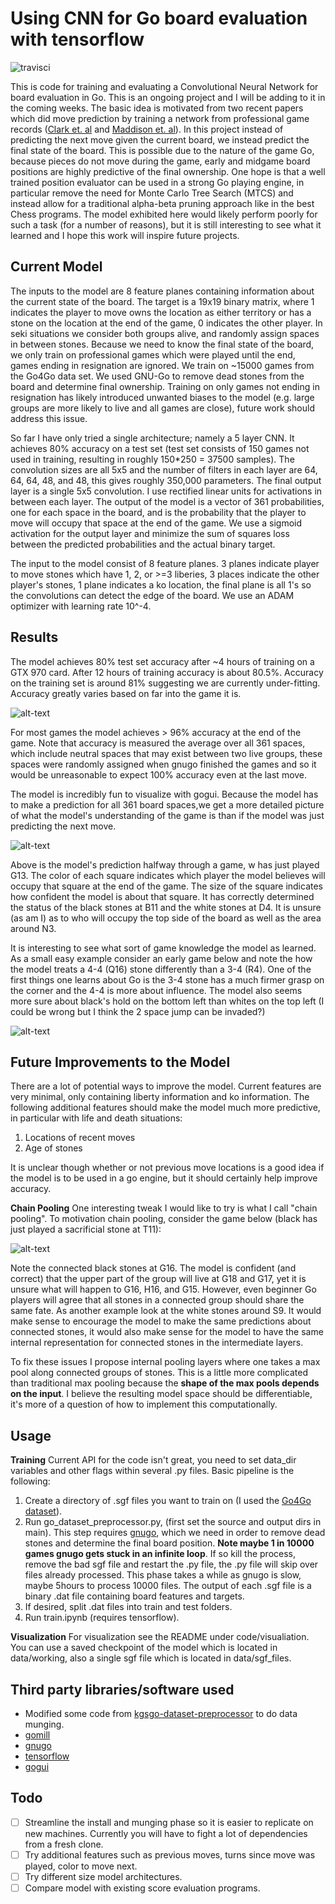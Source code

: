 # Using CNN for Go board evaluation with tensorflow

![travisci](https://travis-ci.com/godmoves/GoCNN.svg?branch=master)

This is code for training and evaluating a Convolutional Neural Network for
board evaluation in Go. This is an ongoing project and I will be adding to it
in the coming weeks. The basic idea is motivated from two recent papers which
did move prediction by training a network from professional game records
([Clark et. al](http://arxiv.org/abs/1412.3409) and
[Maddison et. al](http://arxiv.org/pdf/1412.6564v2.pdf)). In this project
instead of predicting the next move given the current board, we instead predict
the final state of the board. This is possible due to the nature of the game Go,
because pieces do not move during the game, early and midgame board positions
are highly predictive of the final ownership. One hope is that a well trained
position evaluator can be used in a strong Go playing engine, in particular
remove the need for Monte Carlo Tree Search (MTCS) and instead allow for a
traditional alpha-beta pruning approach like in the best Chess programs. The
model exhibited here would likely perform poorly for such a task (for a number
of reasons), but it is still interesting to see what it learned and I hope this
work will inspire future projects.

## Current Model

The inputs to the model are 8 feature planes containing information about the
current state of the board. The target is a 19x19 binary matrix, where 1
indicates the player to move owns the location as either territory or has a
stone on the location at the end of the game, 0 indicates the other player. In
seki situations we consider both groups alive, and randomly assign spaces in
between stones. Because we need to know the final state of the board, we only
train on professional games which were played until the end, games ending in
resignation are ignored. We train on ~15000 games from the Go4Go data set. We
used GNU-Go to remove dead stones from the board and determine final ownership.
Training on only games not ending in resignation has likely introduced unwanted
biases to the model (e.g. large groups are more likely to live and all games are
close), future work should address this issue.

So far I have only tried a single  architecture; namely a 5 layer CNN. It
achieves 80% accuracy on a test set (test set consists of 150 games not used in
training, resulting in roughly 150*250 = 37500 samples). The convolution sizes
are all 5x5 and the number of filters in each layer are 64, 64, 64, 48, and 48,
this gives roughly 350,000 parameters. The final output layer is a single 5x5
convolution. I use rectified linear units for activations in between each layer.
The output of the model is a vector of 361 probabilities, one for each space in
the board, and is the probability that the player to move will occupy that space
at the end of the game. We use a sigmoid activation for the output layer and
minimize the sum of squares loss between the predicted probabilities and the
actual binary target. 

The input to the model consist of 8 feature planes. 3 planes indicate player to
move stones which have 1, 2, or >=3 liberies, 3 places indicate the other
player's stones, 1 plane indicates a ko location, the final plane is all 1's so
the convolutions can detect the edge of the board. We use an ADAM optimizer with
learning rate 10^-4.

## Results

The model achieves 80% test set accuracy after ~4 hours of training on a GTX 970
card. After 12 hours of training accuracy is about 80.5%. Accuracy on the
training set is around 81% suggesting we are currently under-fitting. Accuracy
greatly varies based on far into the game it is.

![alt-text](http://i.imgur.com/za5fKov.png?1)

For most games the model achieves > 96% accuracy at the end of the game. Note
that accuracy is measured the average over all 361 spaces, which include neutral
spaces that may exist between two live groups, these spaces were randomly
assigned when gnugo finished the games and so it would be unreasonable to expect
100% accuracy even at the last move. 

The model is incredibly fun to visualize with gogui. Because the model has to
make a prediction for all 361 board spaces,we get a more detailed picture of
what the model's understanding of the game is than if the model was just
predicting the next move.

![alt-text](http://i.imgur.com/pJnsdty.png)

Above is the model's prediction halfway through a game, w has just played G13.
The color of each square indicates which player the model believes will occupy
that square at the end of the game. The size of the square indicates how
confident the model is about that square. It has correctly determined the status
of the black stones at B11 and the white stones at D4. It is unsure (as am I) as
to who will occupy the top side of the board as well as the area around N3.

It is interesting to see what sort of game knowledge the model as learned. As a
small easy example consider an early game below and note the how the model
treats a 4-4 (Q16) stone differently than a 3-4 (R4). One of the first things
one learns about Go is the 3-4 stone has a much firmer grasp on the corner and
the 4-4 is more about influence. The model also seems more sure about black's
hold on the bottom left than whites on the top left (I could be wrong but I
think the 2 space jump can be invaded?)

![alt-text](http://i.imgur.com/iNLLBNH.png)

## Future Improvements to the Model

There are a lot of potential ways to improve the model. Current features are
very minimal, only containing liberty information and ko information. The
following additional features should make the model much more predictive, in
particular with life and death situations:

1. Locations of recent moves
2. Age of stones

It is unclear though whether or not previous move locations is a good idea if
the model is to be used in a go engine, but it should certainly help improve
accuracy.

**Chain Pooling**
One interesting tweak I would like to try is what I call "chain pooling". To
motivation chain pooling, consider the game below (black has just played a
sacrificial stone at T11):

![alt-text](http://i.imgur.com/K06c91S.png)

Note the connected black stones at G16. The model is confident (and correct)
that the upper part of the group will live at G18 and G17, yet it is unsure what
will happen to G16, H16, and G15. However, even beginner Go players will agree
that all stones in a connected group should share the same fate. As another
example look at the white stones around S9. It would make sense to encourage
the model to make the same predictions about connected stones, it would also
make sense for the model to have the same internal representation for connected
stones in the intermediate layers. 

To fix these issues I propose internal pooling layers where one takes a max pool
along connected groups of stones. This is a little more complicated than
traditional max pooling because the **shape of the max pools depends on the
input**. I believe the resulting model space should be differentiable, it's more
of a question of how to implement this computationally. 

## Usage

**Training**
Current API for the code isn't great, you need to set data_dir variables and
other flags within several .py files. Basic pipeline is the following:
1. Create a directory of .sgf files you want to train on (I used the
[Go4Go dataset](http://www.go4go.net/go/)).
2. Run go_dataset_preprocessor.py, (first set the source and output dirs in
main). This step requires [gnugo](https://www.gnu.org/software/gnugo/), which we
need in order to remove dead stones and determine the final board position.
**Note maybe 1 in 10000 games gnugo gets stuck in an infinite loop**. If so kill
the process, remove the bad sgf file and restart the .py file, the .py file will
skip over files already processed. This phase takes a while as gnugo is slow,
maybe 5hours to process 10000 files. The output of each .sgf file is a binary
.dat file containing board features and targets.
3. If desired, split .dat files into train and test folders.
4. Run train.ipynb (requires tensorflow).

**Visualization**
For visualization see the README under code/visualiation. You can use a saved
checkpoint of the model which is located in data/working, also a single sgf file
which is located in data/sgf_files.

## Third party libraries/software used
* Modified some code from
[kgsgo-dataset-preprocessor](https://github.com/hughperkins/kgsgo-dataset-preprocessor)
to do data munging.
* [gomill](https://github.com/mattheww/gomill)
* [gnugo](https://www.gnu.org/software/gnugo/)
* [tensorflow](https://www.tensorflow.org/)
* [gogui](http://gogui.sourceforge.net/)


## Todo

- [ ] Streamline the install and munging phase so it is easier to replicate on
new machines. Currently you will have to fight a lot of dependencies from a
fresh clone.
- [ ] Try additional features such as previous moves, turns since move was
played, color to move next.
- [ ] Try different size model architectures.
- [ ] Compare model with existing score evaluation programs.
